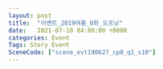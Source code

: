 ```yaml
---
layout: post
title:  "이벤트_2019여름_0화_오프닝"
date:   2021-07-10 04:00:00 +0000
categories: Event
Tags: Story Event
SceneCode: ["scene_evt190627_cp0_q1_s10"]
---
```

